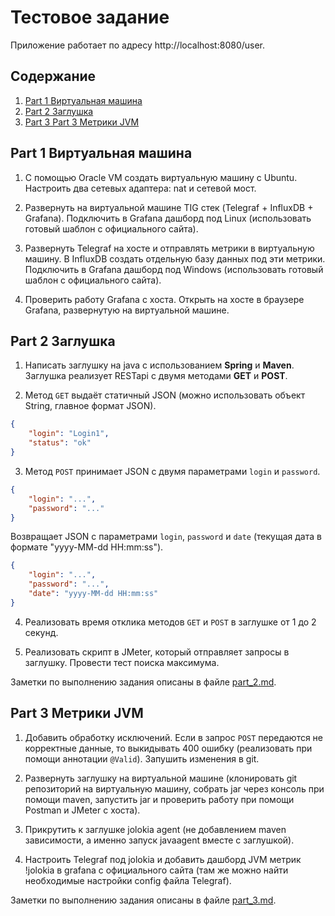 # Тестовое задание

Приложение работает по адресу http://localhost:8080/user.

## Содержание

1. [Part 1 Виртуальная машина](#part-1-виртуальная-машина)
2. [Part 2 Заглушка](#part-2-заглушка)
3. [Part 3 Part 3 Метрики JVM](#part-3-метрики-jvm)

## Part 1 Виртуальная машина

1) С помощью Oracle VM создать виртуальную машину с Ubuntu. Настроить два сетевых адаптера: nat и сетевой мост.

2) Развернуть на виртуальной машине TIG стек (Telegraf + InfluxDB + Grafana). Подключить в Grafana дашборд под Linux (использовать готовый шаблон с официального сайта).

3) Развернуть Telegraf на хосте и отправлять метрики в виртуальную машину. В InfluxDB создать отдельную базу данных под эти метрики. Подключить в Grafana дашборд под Windows (использовать готовый шаблон с официального сайта).

4) Проверить работу Grafana с хоста. Открыть на хосте в браузере Grafana, развернутую на виртуальной машине.

## Part 2 Заглушка

1) Написать заглушку на java с использованием **Spring** и **Maven**. Заглушка реализует RESTapi с двумя методами **GET** и **POST**.

2) Метод `GET` выдаёт статичный JSON (можно использовать объект String, главное формат JSON).

```json
{
    "login": "Login1",
    "status": "ok"
}
```

3) Метод `POST` принимает JSON с двумя параметрами `login` и `password`.

```json
{
    "login": "...",
    "password": "..."
}
```
Возвращает JSON с параметрами `login`, `password` и `date` (текущая дата в формате "yyyy-MM-dd HH:mm:ss").

```json
{
    "login": "...",
    "password": "...",
    "date": "yyyy-MM-dd HH:mm:ss"
}
```

4) Реализовать время отклика методов `GET` и `POST` в заглушке от 1 до 2 секунд.

5) Реализовать скрипт в JMeter, который отправляет запросы в заглушку. Провести тест поиска максимума.

Заметки по выполнению задания описаны в файле [part_2.md](./notes/part_2.md).

## Part 3 Метрики JVM

1) Добавить обработку исключений. Если в запрос `POST` передаются не корректные данные, то выкидывать 400 ошибку (реализовать при помощи аннотации `@Valid`). Запушить изменения в git.

2) Развернуть заглушку на виртуальной машине (клонировать git репозиторий на виртуальную машину, собрать jar через консоль при помощи maven, запустить jar и проверить работу при помощи Postman и JMeter с хоста).

3) Прикрутить к заглушке jolokia agent (не добавлением maven зависимости, а именно запуск javaagent вместе с заглушкой).

4) Настроить Telegraf под jolokia и добавить дашборд JVM метрик !jolokia в grafana с официального сайта (там же можно найти необходимые настройки config файла Telegraf).

Заметки по выполнению задания описаны в файле [part_3.md](./notes/part_3.md).